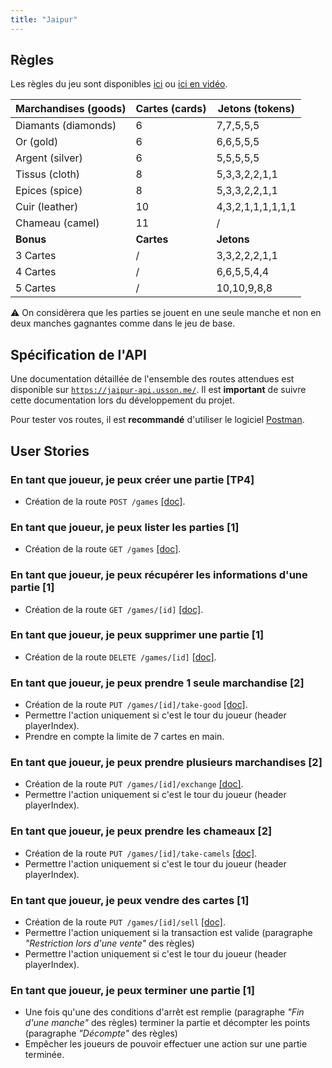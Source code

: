 ```yaml
---
title: "Jaipur"
---
```


## Règles

Les règles du jeu sont disponibles [ici](../rules.pdf) ou [ici en vidéo](https://www.youtube.com/watch?v=xdQymiuB5-c).

| Marchandises (goods) | Cartes (cards) | Jetons (tokens) |
|---|---|---|
| Diamants (diamonds)  | 6 | 7,7,5,5,5 |
| Or (gold) | 6 | 6,6,5,5,5 |
| Argent (silver) | 6 | 5,5,5,5,5 |
| Tissus (cloth) | 8 | 5,3,3,2,2,1,1 |
| Epices (spice) | 8 | 5,3,3,2,2,1,1 |
| Cuir (leather) | 10 | 4,3,2,1,1,1,1,1,1 |
| Chameau (camel) | 11 | / |
| **Bonus** | **Cartes** | **Jetons** |
| 3 Cartes | / | 3,3,2,2,2,1,1 |
| 4 Cartes | / | 6,6,5,5,4,4 |
| 5 Cartes | / | 10,10,9,8,8 |

⚠️ On considèrera que les parties se jouent en une seule manche et non en deux manches gagnantes comme dans le jeu de base.

## Spécification de l'API

Une documentation détaillée de l'ensemble des routes attendues est disponible sur [`https://jaipur-api.usson.me/`](https://jaipur-api.usson.me/). Il est **important** de suivre cette documentation lors du développement du projet.

Pour tester vos routes, il est **recommandé** d'utiliser le logiciel [Postman](/annexes/postman/).


## User Stories

### En tant que joueur, je peux créer une partie [TP4]

 * Création de la route `POST /games` [[doc]](https://jaipur-api.usson.me/#api-Game-createGame).

### En tant que joueur, je peux lister les parties [1]

 * Création de la route `GET /games` [[doc]](https://jaipur-api.usson.me/#api-Game-findAllGames).

### En tant que joueur, je peux récupérer les informations d'une partie [1]

 * Création de la route `GET /games/[id]` [[doc]](https://jaipur-api.usson.me/#api-Game-findOneGameById).

### En tant que joueur, je peux supprimer une partie [1]

 * Création de la route `DELETE /games/[id]` [[doc]](https://jaipur-api.usson.me/#api-Game-deleteGameById).

### En tant que joueur, je peux prendre 1 seule marchandise [2]

 * Création de la route `PUT /games/[id]/take-good` [[doc]](https://jaipur-api.usson.me/#api-Game-takeGood).
 * Permettre l'action uniquement si c'est le tour du joueur (header playerIndex).
 * Prendre en compte la limite de 7 cartes en main.

### En tant que joueur, je peux prendre plusieurs marchandises [2]

 * Création de la route `PUT /games/[id]/exchange` [[doc]](https://jaipur-api.usson.me/#api-Game-exchange).
 * Permettre l'action uniquement si c'est le tour du joueur (header playerIndex).

### En tant que joueur, je peux prendre les chameaux [2]

 * Création de la route `PUT /games/[id]/take-camels` [[doc]](https://jaipur-api.usson.me/#api-Game-takeCamels).
 * Permettre l'action uniquement si c'est le tour du joueur (header playerIndex).
 
### En tant que joueur, je peux vendre des cartes [1]

 * Création de la route `PUT /games/[id]/sell` [[doc]](https://jaipur-api.usson.me/#api-Game-sell).
 * Permettre l'action uniquement si la transaction est valide (paragraphe *"Restriction lors d'une vente"* des règles)
 * Permettre l'action uniquement si c'est le tour du joueur (header playerIndex).
 
### En tant que joueur, je peux terminer une partie [1]

 * Une fois qu'une des conditions d'arrêt est remplie (paragraphe *"Fin d'une manche"* des règles) terminer la partie et décompter les points (paragraphe *"Décompte"* des règles)
 * Empêcher les joueurs de pouvoir effectuer une action sur une partie terminée. 

